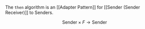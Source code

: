 
The `then` algorithm is an [[Adapter Pattern]] for [[Sender (Sender Receiver)]] to Senders.

$$\text{Sender} \times F \rightarrow \text{Sender}$$
